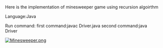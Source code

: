 Here is the implementation of minesweeper game using recursion algoirthm 

Language:Java

Run command: first command:javac Driver.java 
             second command:java Driver
            
        
[![Minesweeper.png](https://i.postimg.cc/pXgXyFn8/Minesweeper.png)](https://postimg.cc/7fnyWb9Y)

